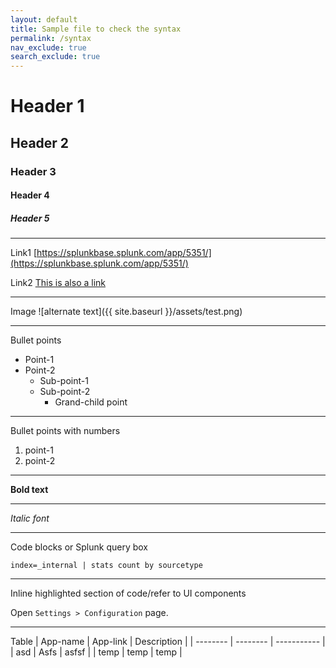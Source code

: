 ```yaml
---
layout: default
title: Sample file to check the syntax
permalink: /syntax
nav_exclude: true
search_exclude: true
---
```


# Header 1

## Header 2

### Header 3

#### Header 4

##### Header 5

---
Link1
[https://splunkbase.splunk.com/app/5351/](https://splunkbase.splunk.com/app/5351/)

Link2
[This is also a link](https://splunkbase.splunk.com/app/5351/)

---
Image
![alternate text]({{ site.baseurl }}/assets/test.png)

---
Bullet points
* Point-1
* Point-2
  * Sub-point-1
  * Sub-point-2
    * Grand-child point

---
Bullet points with numbers
1. point-1
2. point-2

---
**Bold text**

---
*Italic font*

---
Code blocks or Splunk query box
```
index=_internal | stats count by sourcetype
```

---
Inline highlighted section of code/refer to UI components

Open `Settings > Configuration` page.

---
Table
| App-name | App-link | Description |
| -------- | -------- | ----------- |
| asd      | Asfs     | asfsf       |
| temp     | temp     | temp        |

